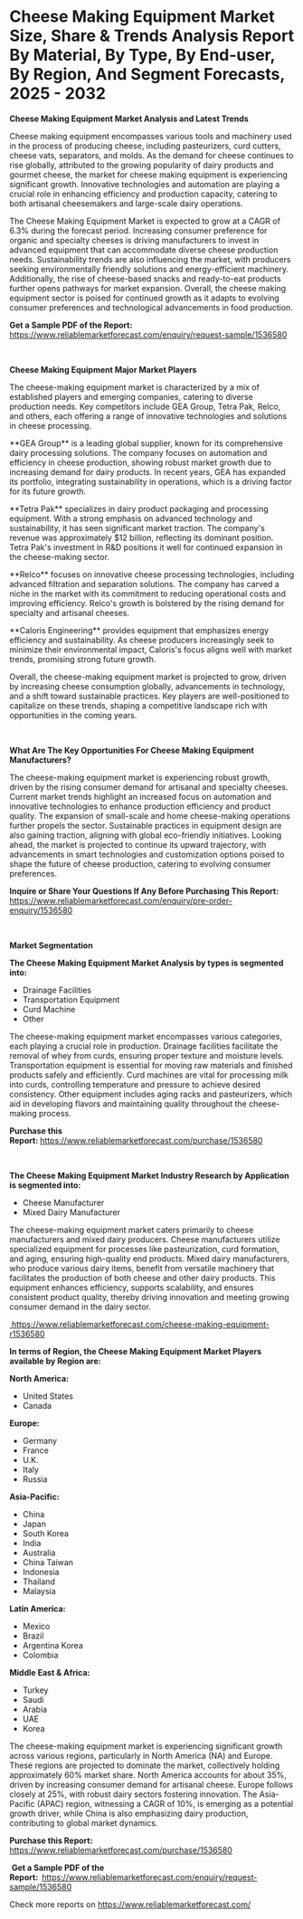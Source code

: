 <p><h1>Cheese Making Equipment Market Size, Share & Trends Analysis Report By Material, By Type, By End-user, By Region, And Segment Forecasts, 2025 - 2032</h1></p><p><strong>Cheese Making Equipment Market Analysis and Latest Trends</strong></p>
<p><p>Cheese making equipment encompasses various tools and machinery used in the process of producing cheese, including pasteurizers, curd cutters, cheese vats, separators, and molds. As the demand for cheese continues to rise globally, attributed to the growing popularity of dairy products and gourmet cheese, the market for cheese making equipment is experiencing significant growth. Innovative technologies and automation are playing a crucial role in enhancing efficiency and production capacity, catering to both artisanal cheesemakers and large-scale dairy operations.</p><p>The Cheese Making Equipment Market is expected to grow at a CAGR of 6.3% during the forecast period. Increasing consumer preference for organic and specialty cheeses is driving manufacturers to invest in advanced equipment that can accommodate diverse cheese production needs. Sustainability trends are also influencing the market, with producers seeking environmentally friendly solutions and energy-efficient machinery. Additionally, the rise of cheese-based snacks and ready-to-eat products further opens pathways for market expansion. Overall, the cheese making equipment sector is poised for continued growth as it adapts to evolving consumer preferences and technological advancements in food production.</p></p>
<p><strong>Get a Sample PDF of the Report:&nbsp;</strong> <a href="https://www.reliablemarketforecast.com/enquiry/request-sample/1536580?utm_campaign=2441&utm_medium=2&utm_source=Github&utm_content=ia&utm_term=22022025&utm_id=cheese-making-equipment">https://www.reliablemarketforecast.com/enquiry/request-sample/1536580</a></p>
<p>&nbsp;</p>
<p><strong>Cheese Making Equipment Major Market Players</strong></p>
<p><p>The cheese-making equipment market is characterized by a mix of established players and emerging companies, catering to diverse production needs. Key competitors include GEA Group, Tetra Pak, Relco, and others, each offering a range of innovative technologies and solutions in cheese processing.</p><p>**GEA Group** is a leading global supplier, known for its comprehensive dairy processing solutions. The company focuses on automation and efficiency in cheese production, showing robust market growth due to increasing demand for dairy products. In recent years, GEA has expanded its portfolio, integrating sustainability in operations, which is a driving factor for its future growth.</p><p>**Tetra Pak** specializes in dairy product packaging and processing equipment. With a strong emphasis on advanced technology and sustainability, it has seen significant market traction. The company's revenue was approximately $12 billion, reflecting its dominant position. Tetra Pak's investment in R&D positions it well for continued expansion in the cheese-making sector.</p><p>**Relco** focuses on innovative cheese processing technologies, including advanced filtration and separation solutions. The company has carved a niche in the market with its commitment to reducing operational costs and improving efficiency. Relco's growth is bolstered by the rising demand for specialty and artisanal cheeses.</p><p>**Caloris Engineering** provides equipment that emphasizes energy efficiency and sustainability. As cheese producers increasingly seek to minimize their environmental impact, Caloris's focus aligns well with market trends, promising strong future growth.</p><p>Overall, the cheese-making equipment market is projected to grow, driven by increasing cheese consumption globally, advancements in technology, and a shift toward sustainable practices. Key players are well-positioned to capitalize on these trends, shaping a competitive landscape rich with opportunities in the coming years.</p></p>
<p>&nbsp;</p>
<p><strong>What Are The Key Opportunities For Cheese Making Equipment Manufacturers?</strong></p>
<p><p>The cheese-making equipment market is experiencing robust growth, driven by the rising consumer demand for artisanal and specialty cheeses. Current market trends highlight an increased focus on automation and innovative technologies to enhance production efficiency and product quality. The expansion of small-scale and home cheese-making operations further propels the sector. Sustainable practices in equipment design are also gaining traction, aligning with global eco-friendly initiatives. Looking ahead, the market is projected to continue its upward trajectory, with advancements in smart technologies and customization options poised to shape the future of cheese production, catering to evolving consumer preferences.</p></p>
<p><strong>Inquire or Share Your Questions If Any Before Purchasing This Report:</strong> <a href="https://www.reliablemarketforecast.com/enquiry/pre-order-enquiry/1536580?utm_campaign=2441&utm_medium=2&utm_source=Github&utm_content=ia&utm_term=22022025&utm_id=cheese-making-equipment">https://www.reliablemarketforecast.com/enquiry/pre-order-enquiry/1536580</a></p>
<p>&nbsp;</p>
<p><strong>Market Segmentation</strong></p>
<p><strong>The Cheese Making Equipment Market Analysis by types is segmented into:</strong></p>
<p><ul><li>Drainage Facilities</li><li>Transportation Equipment</li><li>Curd Machine</li><li>Other</li></ul></p>
<p><p>The cheese-making equipment market encompasses various categories, each playing a crucial role in production. Drainage facilities facilitate the removal of whey from curds, ensuring proper texture and moisture levels. Transportation equipment is essential for moving raw materials and finished products safely and efficiently. Curd machines are vital for processing milk into curds, controlling temperature and pressure to achieve desired consistency. Other equipment includes aging racks and pasteurizers, which aid in developing flavors and maintaining quality throughout the cheese-making process.</p></p>
<p><strong>Purchase this Report:&nbsp;</strong><a href="https://www.reliablemarketforecast.com/purchase/1536580?utm_campaign=2441&utm_medium=2&utm_source=Github&utm_content=ia&utm_term=22022025&utm_id=cheese-making-equipment">https://www.reliablemarketforecast.com/purchase/1536580</a></p>
<p>&nbsp;</p>
<p><strong>The Cheese Making Equipment Market Industry Research by Application is segmented into:</strong></p>
<p><ul><li>Cheese Manufacturer</li><li>Mixed Dairy Manufacturer</li></ul></p>
<p><p>The cheese-making equipment market caters primarily to cheese manufacturers and mixed dairy producers. Cheese manufacturers utilize specialized equipment for processes like pasteurization, curd formation, and aging, ensuring high-quality end products. Mixed dairy manufacturers, who produce various dairy items, benefit from versatile machinery that facilitates the production of both cheese and other dairy products. This equipment enhances efficiency, supports scalability, and ensures consistent product quality, thereby driving innovation and meeting growing consumer demand in the dairy sector.</p></p>
<p><a href="https://www.reliablemarketforecast.com/cheese-making-equipment-r1536580?utm_campaign=2441&utm_medium=2&utm_source=Github&utm_content=ia&utm_term=22022025&utm_id=cheese-making-equipment">&nbsp;https://www.reliablemarketforecast.com/cheese-making-equipment-r1536580</a></p>
<p><strong>In terms of Region, the Cheese Making Equipment Market Players available by Region are:</strong></p>
<p>
    <p> <strong> North America: </strong>
        <ul>
            <li>United States</li>
            <li>Canada</li>
        </ul>
        </p> 
    <p> <strong> Europe: </strong>
        <ul>
            <li>Germany</li>
            <li>France</li>
            <li>U.K.</li>
            <li>Italy</li>
            <li>Russia</li>
        </ul>
        </p> 
    <p> <strong> Asia-Pacific: </strong>
        <ul>
            <li>China</li>
            <li>Japan</li>
            <li>South Korea</li>
            <li>India</li>
            <li>Australia</li>
            <li>China Taiwan</li>
            <li>Indonesia</li>
            <li>Thailand</li>
            <li>Malaysia</li>
        </ul>
        </p> 
    <p> <strong> Latin America: </strong>
        <ul>
            <li>Mexico</li>
            <li>Brazil</li>
            <li>Argentina Korea</li>
            <li>Colombia</li>
        </ul>
        </p> 
    <p> <strong> Middle East & Africa: </strong>
        <ul>
            <li>Turkey</li>
            <li>Saudi</li>
            <li>Arabia</li>
            <li>UAE</li>
            <li>Korea</li>
        </ul>
    </p>
    </p>
<p><p>The cheese-making equipment market is experiencing significant growth across various regions, particularly in North America (NA) and Europe. These regions are projected to dominate the market, collectively holding approximately 60% market share. North America accounts for about 35%, driven by increasing consumer demand for artisanal cheese. Europe follows closely at 25%, with robust dairy sectors fostering innovation. The Asia-Pacific (APAC) region, witnessing a CAGR of 10%, is emerging as a potential growth driver, while China is also emphasizing dairy production, contributing to global market dynamics.</p></p>
<p><strong>Purchase this Report: </strong><a href="https://www.reliablemarketforecast.com/purchase/1536580?utm_campaign=2441&utm_medium=2&utm_source=Github&utm_content=ia&utm_term=22022025&utm_id=cheese-making-equipment">https://www.reliablemarketforecast.com/purchase/1536580</a></p>
<p>&nbsp;<strong>Get a Sample PDF of the Report:&nbsp;&nbsp;</strong><a href="https://www.reliablemarketforecast.com/enquiry/request-sample/1536580?utm_campaign=2441&utm_medium=2&utm_source=Github&utm_content=ia&utm_term=22022025&utm_id=cheese-making-equipment">https://www.reliablemarketforecast.com/enquiry/request-sample/1536580</a></p>
<p><strong></strong></p>
<p>Check more reports on <a href="https://www.reliablemarketforecast.com/?utm_campaign=2441&utm_medium=2&utm_source=Github&utm_content=ia&utm_term=22022025&utm_id=cheese-making-equipment">https://www.reliablemarketforecast.com/</a></p>